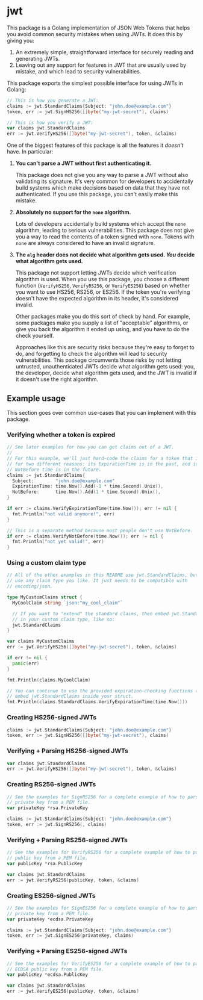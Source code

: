 # jwt

This package is a Golang implementation of JSON Web Tokens that helps you avoid
common security mistakes when using JWTs. It does this by giving you:

1. An extremely simple, straightforward interface for securely reading and
   generating JWTs.
2. Leaving out any support for features in JWT that are usually used by mistake,
   and which lead to security vulnerabilities.

This package exports the simplest possible interface for using JWTs in Golang:

```go
// This is how you generate a JWT:
claims := jwt.StandardClaims{Subject: "john.doe@example.com"}
token, err := jwt.SignHS256([]byte("my-jwt-secret"), claims)
```

```go
// This is how you verify a JWT:
var claims jwt.StandardClaims
err := jwt.VerifyHS256([]byte("my-jwt-secret"), token, &claims)
```

One of the biggest features of this package is all the features it *doesn't*
have. In particular:

1. **You can't parse a JWT without first authenticating it.**

   This package does not give you any way to parse a JWT without also validating
   its signature. It's very common for developers to accidentally build systems
   which make decisions based on data that they have not authenticated. If you
   use this package, you can't easily make this mistake.

1. **Absolutely no support for the `none` algorithm.**

   Lots of developers accidentally build systems which accept the `none`
   algorithm, leading to serious vulnerabilities. This package does not give you
   a way to read the contents of a token signed with `none`. Tokens with `none`
   are always considered to have an invalid signature.

1. **The `alg` header does not decide what algorithm gets used. *You* decide
   what algorithm gets used.**

   This package not support letting JWTs decide which verification algorithm is
   used. When you use this package, you choose a different function
   (`VerifyHS256`, `VerifyRS256`, or `VerifyES256`) based on whether you want to
   use HS256, RS256, or ES256. If the token you're verifying doesn't have the
   expected algorithm in its header, it's considered invalid.

   Other packages make you do this sort of check by hand. For example, some
   packages make you supply a list of "acceptable" algorithms, or give you back
   the algorithm it ended up using, and you have to do the check yourself.

   Approaches like this are security risks because they're easy to forget to do,
   and forgetting to check the algorithm will lead to security vulnerabilities.
   This package circumvents those risks by not letting untrusted,
   unauthenticated JWTs decide what algorithm gets used: you, the developer,
   decide what algorithm gets used, and the JWT is invalid if it doesn't use the
   right algorithm.

## Example usage

This section goes over common use-cases that you can implement with this
package.

### Verifying whether a token is expired

```go
// See later examples for how you can get claims out of a JWT.
//
// For this example, we'll just hard-code the claims for a token that is expired
// for two different reasons: its ExpirationTime is in the past, and its
// NotBefore time is in the future.
claims := jwt.StandardClaims{
  Subject:        "john.doe@example.com"
  ExpirationTime: time.Now().Add(-1 * time.Second).Unix(),
  NotBefore:      time.Now().Add(1 * time.Second).Unix(),
}

if err := claims.VerifyExpirationTime(time.Now()); err != nil {
  fmt.Println("not valid anymore!", err)
}

// This is a separate method because most people don't use NotBefore.
if err := claims.VerifyNotBefore(time.Now()); err != nil {
  fmt.Println("not yet valid!", err)
}
```

### Using a custom claim type

```go
// All of the other examples in this README use jwt.StandardClaims, but you can
// use any claim type you like. It just needs to be compatible with
// encoding/json.

type MyCustomClaims struct {
  MyCoolClaim string `json:"my_cool_claim"`

  // If you want to "extend" the standard claims, then embed jwt.StandardClaims
  // in your custom claim type, like so:
  jwt.StandardClaims
}

var claims MyCustomClaims
err := jwt.VerifyHS256([]byte("my-jwt-secret"), token, &claims)

if err != nil {
  panic(err)
}

fmt.Println(claims.MyCoolClaim)

// You can continue to use the provided expiration-checking functions when you
// embed jwt.StandardClaims inside your struct.
fmt.Println(claims.StandardClaims.VerifyExpirationTime(time.Now()))
```

### Creating HS256-signed JWTs

```go
claims := jwt.StandardClaims{Subject: "john.doe@example.com"}
token, err := jwt.SignHS256([]byte("my-jwt-secret"), claims)
```

### Verifying + Parsing HS256-signed JWTs

```go
var claims jwt.StandardClaims
err := jwt.VerifyHS256([]byte("my-jwt-secret"), token, &claims)
```

### Creating RS256-signed JWTs

```go
// See the examples for SignRS256 for a complete example of how to parse a RSA
// private key from a PEM file.
var privateKey *rsa.PrivateKey

claims := jwt.StandardClaims{Subject: "john.doe@example.com"}
token, err := jwt.SignRS256(, claims)
```

### Verifying + Parsing RS256-signed JWTs

```go
// See the examples for VerifyRS256 for a complete example of how to parse a RSA
// public key from a PEM file.
var publicKey *rsa.PublicKey

var claims jwt.StandardClaims
err := jwt.VerifyRS256(publicKey, token, &claims)
```

### Creating ES256-signed JWTs

```go
// See the examples for SignES256 for a complete example of how to parse a ECDSA
// private key from a PEM file.
var privateKey *ecdsa.PrivateKey

claims := jwt.StandardClaims{Subject: "john.doe@example.com"}
token, err := jwt.SignES256(privateKey, claims)
```

### Verifying + Parsing ES256-signed JWTs

```go
// See the examples for VerifyES256 for a complete example of how to parse a
// ECDSA public key from a PEM file.
var publicKey *ecdsa.PublicKey

var claims jwt.StandardClaims
err := jwt.VerifyES256(publicKey, token, &claims)
```
